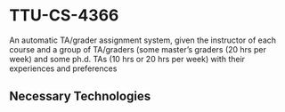 # TTU-CS-4366

An automatic TA/grader assignment system, given the instructor of each course and a group of TA/graders (some master’s graders (20 hrs per week) and some ph.d. TAs (10 hrs or 20 hrs per week) with their experiences and preferences

## Necessary Technologies
